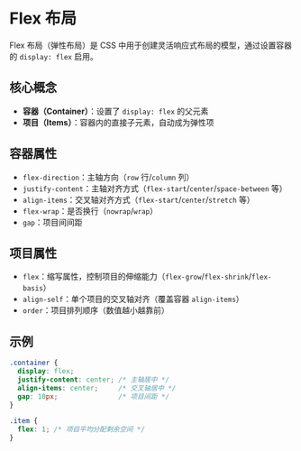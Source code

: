 # Flex 布局

Flex 布局（弹性布局）是 CSS 中用于创建灵活响应式布局的模型，通过设置容器的 `display: flex` 启用。

## 核心概念
- **容器（Container）**：设置了 `display: flex` 的父元素
- **项目（Items）**：容器内的直接子元素，自动成为弹性项

## 容器属性
- `flex-direction`：主轴方向（`row` 行/`column` 列）
- `justify-content`：主轴对齐方式（`flex-start`/`center`/`space-between` 等）
- `align-items`：交叉轴对齐方式（`flex-start`/`center`/`stretch` 等）
- `flex-wrap`：是否换行（`nowrap`/`wrap`）
- `gap`：项目间间距

## 项目属性
- `flex`：缩写属性，控制项目的伸缩能力（`flex-grow`/`flex-shrink`/`flex-basis`）
- `align-self`：单个项目的交叉轴对齐（覆盖容器 `align-items`）
- `order`：项目排列顺序（数值越小越靠前）

## 示例
```css
.container {
  display: flex;
  justify-content: center; /* 主轴居中 */
  align-items: center;     /* 交叉轴居中 */
  gap: 10px;               /* 项目间距 */
}

.item {
  flex: 1; /* 项目平均分配剩余空间 */
}
```